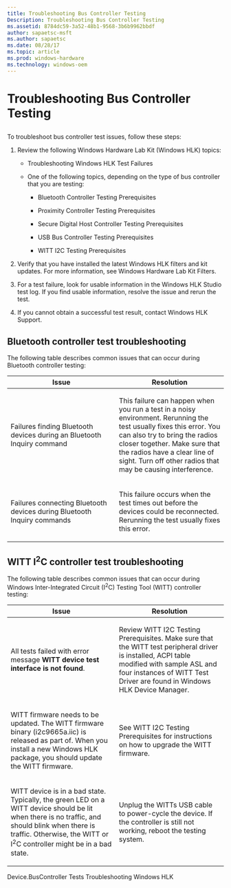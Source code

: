 ```yaml
---
title: Troubleshooting Bus Controller Testing
Description: Troubleshooting Bus Controller Testing
ms.assetid: 8784dc59-3a52-48b1-9568-3b6b9962bbdf
author: sapaetsc-msft
ms.author: sapaetsc
ms.date: 08/28/17
ms.topic: article
ms.prod: windows-hardware
ms.technology: windows-oem
---
```


# Troubleshooting Bus Controller Testing

## 

To troubleshoot bus controller test issues, follow these steps:

1.  Review the following Windows Hardware Lab Kit (Windows HLK) topics:

    -   <xref rid="p_hlk.troubleshooting_windows_hlk_test_failures">Troubleshooting Windows HLK Test Failures</b>

    -   One of the following topics, depending on the type of bus controller that you are testing:

        -   <xref rid="p_hlk_test.bluetooth_controller_testing_prerequisites">Bluetooth Controller Testing Prerequisites</b>

        -   <xref rid="p_hlk_test.proximity_controller_testing_prerequisites">Proximity Controller Testing Prerequisites</b>

        -   <xref rid="p_hlk_test.secure_digital_host_controller_testing_prerequisites">Secure Digital Host Controller Testing Prerequisites</b>

        -   <xref rid="p_hlk_test.usb_bus_controller_testing_prerequisites">USB Bus Controller Testing Prerequisites</b>

        -   <xref rid="p_hlk_test.witt_i2c_testing_prerequisites">WITT I2C Testing Prerequisites</b>

2.  Verify that you have installed the latest Windows HLK filters and kit updates. For more information, see <xref rid="p_hlk.windows_hardware_lab_kit_filters">Windows Hardware Lab Kit Filters</b>.

3.  For a test failure, look for usable information in the Windows HLK Studio test log. If you find usable information, resolve the issue and rerun the test.

4.  If you cannot obtain a successful test result, contact <xref rid="p_hlk.windows_hlk_support">Windows HLK Support</b>.

## Bluetooth controller test troubleshooting

The following table describes common issues that can occur during Bluetooth controller testing:

<table>
<colgroup>
<col width="50%" />
<col width="50%" />
</colgroup>
<thead>
<tr class="header">
<th>Issue</th>
<th>Resolution</th>
</tr>
</thead>
<tbody>
<tr class="odd">
<td><p>Failures finding Bluetooth devices during an Bluetooth Inquiry command</p></td>
<td><p>This failure can happen when you run a test in a noisy environment. Rerunning the test usually fixes this error. You can also try to bring the radios closer together. Make sure that the radios have a clear line of sight. Turn off other radios that may be causing interference.</p></td>
</tr>
<tr class="even">
<td><p>Failures connecting Bluetooth devices during Bluetooth Inquiry commands</p></td>
<td><p>This failure occurs when the test times out before the devices could be reconnected. Rerunning the test usually fixes this error.</p></td>
</tr>
</tbody>
</table>

## WITT I<sup>2</sup>C controller test troubleshooting

The following table describes common issues that can occur during Windows Inter-Integrated Circuit (I<sup>2</sup>C) Testing Tool (WITT) controller testing:

<table>
<colgroup>
<col width="50%" />
<col width="50%" />
</colgroup>
<thead>
<tr class="header">
<th>Issue</th>
<th>Resolution</th>
</tr>
</thead>
<tbody>
<tr class="odd">
<td><p>All tests failed with error message <strong>WITT device test interface is not found</strong>.</p></td>
<td><p>Review <xref rid="p_hlk_test.witt_i2c_testing_prerequisites">WITT I2C Testing Prerequisites</b>. Make sure that the WITT test peripheral driver is installed, ACPI table modified with sample ASL and four instances of WITT Test Driver are found in Windows HLK Device Manager.</p></td>
</tr>
<tr class="even">
<td><p>WITT firmware needs to be updated. The WITT firmware binary (i2c9665a.iic) is released as part of. When you install a new Windows HLK package, you should update the WITT firmware.</p></td>
<td><p>See <xref rid="p_hlk_test.witt_i2c_testing_prerequisites">WITT I2C Testing Prerequisites</b> for instructions on how to upgrade the WITT firmware.</p></td>
</tr>
<tr class="odd">
<td><p>WITT device is in a bad state. Typically, the green LED on a WITT device should be lit when there is no traffic, and should blink when there is traffic. Otherwise, the WITT or I<sup>2</sup>C controller might be in a bad state.</p></td>
<td><p>Unplug the WITTs USB cable to power-cycle the device. If the controller is still not working, reboot the testing system.</p></td>
</tr>
</tbody>
</table>

<seealso> <xref rid="p_hlk_test.device_buscontroller_tests">Device.BusController Tests</b> <xref rid="p_hlk.troubleshooting_windows_hlk">Troubleshooting Windows HLK</b> </seealso>



